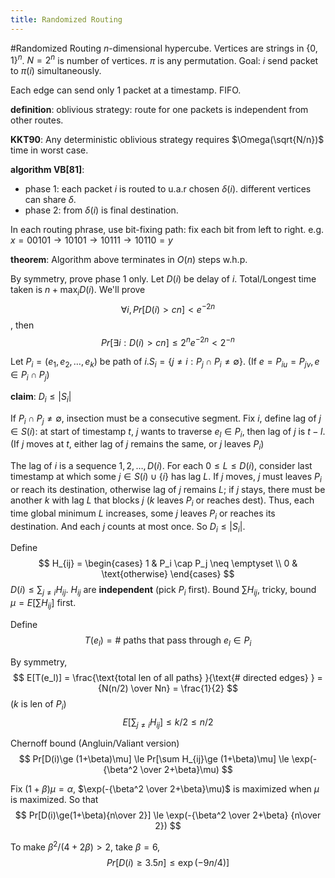 ```yaml
---
title: Randomized Routing
---
```


#Randomized Routing
$n$-dimensional hypercube. Vertices are strings in $\{0,1\}^n$. $N=2^n$ is number of vertices. $\pi$ is any permutation. Goal: $i$ send packet to $\pi(i)$ simultaneously.

Each edge can send only 1 packet at a timestamp. FIFO.

__definition__: oblivious strategy: route for one packets is independent from other routes.

__KKT90__: Any deterministic oblivious strategy requires $\Omega(\sqrt{N/n})$ time in worst case.

__algorithm VB[81]__:

- phase 1:  each packet $i$ is routed to u.a.r chosen $\delta(i)$. different vertices can share $\delta$.
- phase 2: from $\delta(i)$ is final destination.

In each routing phrase, use bit-fixing path: fix each bit from left to right. e.g.
$x=00101\to 10101 \to 10111 \to 10110 = y$

__theorem__: Algorithm above terminates in $O(n)$ steps w.h.p.

By symmetry, prove phase 1 only.
Let $D(i)$ be delay of $i$. Total/Longest time taken is $n+\max_i D(i)$.
We'll prove $$ \forall i, Pr[D(i)>cn]<e^{-2n}$$,
then $$
Pr[\exists i: D(i)>cn]\le 2^n e^{-2n} < 2^{-n}
$$


Let $P_i=(e_1, e_2, \ldots, e_k)$ be path of $i$.$S_i = \{j\neq i : P_j\cap P_i \neq \emptyset\}$. (If $e=P_{iu}=P_{jv}, e\in P_i\cap P_j$)

__claim__: $D_i \le |S_i|$

If $P_i\cap P_j \neq \emptyset$, insection must be a consecutive segment.
Fix $i$, define lag of $j\in S(i)$: at start of timestamp $t$, $j$ wants to traverse $e_l\in P_i$, then lag of $j$ is $t-l$. (If $j$ moves at $t$, either lag of $j$ remains the same, or $j$ leaves $P_i$)

The lag of $i$ is a sequence $1,2,\ldots, D(i)$. For each $0\le L \le D(i)$, consider last timestamp at which some $j\in S(i)\cup\{i\}$ has lag $L$. If $j$ moves, $j$ must leaves $P_i$ or reach its destination, otherwise lag of $j$ remains $L$; if $j$ stays, there must be another $k$ with lag $L$ that blocks $j$ ($k$ leaves $P_i$ or reaches dest). Thus, each time global minimum $L$ increases, some $j$ leaves $P_i$ or reaches its destination. And each $j$ counts at most once. So $D_i \le |S_i|$.

Define $$
H_{ij} = \begin{cases}
1 & P_i \cap P_j \neq \emptyset \\
0 & \text{otherwise}
\end{cases}
$$
$D(i)\le \sum_{j\neq i} H_{ij}$. $H_{ij}$ are **independent** (pick $P_i$ first). Bound $\sum H_{ij}$, tricky, bound $\mu=E[\sum H_{ij}]$ first.

Define $$
T(e_l) = \text{# paths that pass through } e_l \in P_i
$$

By symmetry, $$
E[T(e_l)] = \frac{\text{total len of all paths}  }{\text{# directed edges} } = {N(n/2) \over Nn} = \frac{1}{2}
$$
($k$ is len of $P_i$)
$$
E[\sum_{j\neq i} H_{ij}] \le k/2 \le n/2
$$

Chernoff bound (Angluin/Valiant version)
$$
Pr[D(i)\ge (1+\beta)\mu] \le Pr[\sum H_{ij}\ge (1+\beta)\mu] \le \exp(-{\beta^2 \over 2+\beta}\mu)
$$

Fix $(1+\beta)\mu=\alpha$, $\exp(-{\beta^2 \over 2+\beta}\mu)$ is maximized when $\mu$ is maximized. So that
$$
Pr[D(i)\ge(1+\beta){n\over 2}] \le \exp(-{\beta^2 \over 2+\beta} {n\over 2})
$$

To make $\beta^2/(4+2\beta)>2$, take $\beta=6$, $$ Pr[D(i)\ge 3.5n] \le \exp(-9n/4)]
$$
